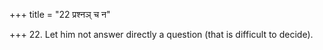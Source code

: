 +++
title = "22 प्रश्नञ् च न"

+++
22. Let him not answer directly a question (that is difficult to decide).
